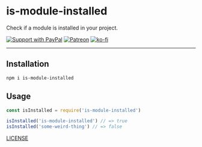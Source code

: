 # is-module-installed

Check if a module is installed in your project.

[![Support with PayPal](https://img.shields.io/badge/paypal-donate-yellow.png)](https://paypal.me/zacanger) [![Patreon](https://img.shields.io/badge/patreon-donate-yellow.svg)](https://www.patreon.com/zacanger) [![ko-fi](https://img.shields.io/badge/donate-KoFi-yellow.svg)](https://ko-fi.com/U7U2110VB)

--------

## Installation

`npm i is-module-installed`

## Usage

```javascript
const isInstalled = require('is-module-installed')

isInstalled('is-module-installed') // => true
isInstalled('some-weird-thing') // => false
```

[LICENSE](./LICENSE.md)
